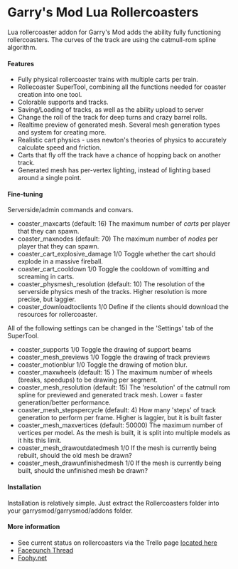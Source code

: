 Garry's Mod Lua Rollercoasters
==============================

Lua rollercoaster addon for Garry's Mod adds the ability fully functioning rollercoasters. The curves of the track are using the catmull-rom spline algorithm.


#### Features ####
* Fully physical rollercoaster trains with multiple carts per train.
* Rollecoaster SuperTool, combining all the functions needed for coaster creation into one tool.
* Colorable supports and tracks.
* Saving/Loading of tracks, as well as the ability upload to server
* Change the roll of the track for deep turns and crazy barrel rolls.
* Realtime preview of generated mesh. Several mesh generation types and system for creating more.
* Realistic cart physics - uses newton's theories of physics to accurately calculate speed and friction.
* Carts that fly off the track have a chance of hopping back on another track.
* Generated mesh has per-vertex lighting, instead of lighting based around a single point.

#### Fine-tuning ####
Serverside/admin commands and convars.
* coaster_maxcarts (default: 16) The maximum number of *carts* per player that they can spawn.
* coaster_maxnodes (default: 70) The maximum number of *nodes* per player that they can spawn.
* coaster_cart_explosive_damage 1/0 Toggle whether the cart should explode in a massive fireball.
* coaster_cart_cooldown 1/0 Toggle the cooldown of vomitting and screaming in carts.
* coaster_physmesh_resolution (default: 10) The resolution of the serverside physics mesh of the tracks. Higher resolution is more precise, but laggier.
* coaster_downloadtoclients 1/0 Define if the clients should download the resources for rollercoaster.

All of the following settings can be changed in the 'Settings' tab of the SuperTool.
* coaster_supports 1/0 Toggle the drawing of support beams
* coaster_mesh_previews 1/0 Toggle the drawing of track previews
* coaster_motionblur 1/0 Toggle the drawing of motion blur.
* coaster_maxwheels (default: 15 ) The maximum number of wheels (breaks, speedups) to be drawing per segment.
* coaster_mesh_resolution (default: 15) The 'resolution' of the catmull rom spline for previewed and generated track mesh. Lower = faster generation/better performance.
* coaster_mesh_stepspercycle (default: 4) How many 'steps' of track generation to perform per frame. Higher is laggier, but it is built faster
* coaster_mesh_maxvertices (default: 50000) The maximum number of vertices per model. As the mesh is built, it is split into multiple models as it hits this limit.
* coaster_mesh_drawoutdatedmesh 1/0 If the mesh is currently being rebuilt, should the old mesh be drawn?
* coaster_mesh_drawunfinishedmesh 1/0 If the mesh is currently being built, should the unfinished mesh be drawn?

#### Installation ####
Installation is relatively simple. Just extract the Rollercoasters folder into your garrysmod/garrysmod/addons folder.

#### More information ####
* See current status on rollercoasters via the Trello page [located here](https://trello.com/board/rollercoaster/4fd3f7084971ae066211c8ad)
* [Facepunch Thread](http://www.facepunch.com/showthread.php?t=1200443)
* [Foohy.net](http://foohy.net/)